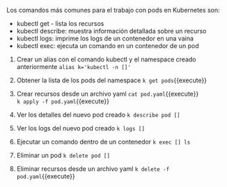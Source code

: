 Los comandos más comunes para el trabajo con pods en Kubernetes son:

  * kubectl get - lista los recursos 
  * kubectl describe: muestra información detallada sobre un recurso 
  * kubectl logs: imprime los logs de un contenedor en una vaina 
  * kubectl exec: ejecuta un comando en un contenedor de un pod

1. Crear un alias con el comando kubectl y el namespace creado anteriormente
`alias k='kubectl -n []'`

2. Obtener la lista de los pods del namespace
`k get pods`{{execute}}    

3. Crear recursos desde un archivo yaml
`cat pod.yaml`{{execute}}  
`k apply -f pod.yaml`{{execute}}  

4. Ver los detalles del nuevo pod creado
`k describe pod []`

5. Ver los logs del nuevo pod creado
`k logs []`

6. Ejecutar un comando dentro de un contenedor
`k exec [] ls`

7. Eliminar un pod
`k delete pod []`

8. Eliminar recursos desde un archivo yaml
`k delete -f pod.yaml`{{execute}}  
